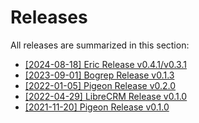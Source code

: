 <!-- markdownlint-disable MD033 -->

# Releases

All releases are summarized in this section:

- [[2024-08-18] Eric Release v0.4.1/v0.3.1](/releases/2024-08-18_eric_release.md)
- [[2023-09-01] Bogrep Release v0.1.3](/releases/2023-09-01_bogrep_release.md)
- [[2022-01-05] Pigeon Release v0.2.0](/releases/2022-01-05_pigeon_release.md)
- [[2022-04-29] LibreCRM Release v0.1.0](/releases/2022-04-29_libre_crm_release.md)
- [[2021-11-20] Pigeon Release v0.1.0](/releases/2021-11-20_pigeon_release.md)
